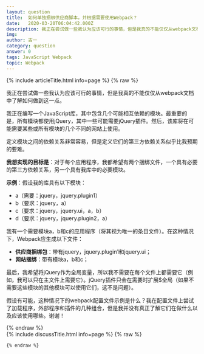 ```yaml
---
layout: question
title:  如何单独捆绑供应商脚本，并根据需要使用Webpack？
date:   2020-03-20T06:04:42.000Z
description: 我正在尝试做一些我认为应该可行的事情，但是我真的不能仅仅从webpack文档中了解如何做到这一点。我正在编写一个JavaScript库，其中包含几个可...
img: 
author: 古一
category: question
answer: 0
tags: JavaScript Webpack
topic: Webpack
---
```

<div class="article-root">
  <div class="article">
    {% include articleTitle.html info=page %}
    {% raw %}
    <div class="article-content"><p><font style="vertical-align: inherit;"><font style="vertical-align: inherit;">我正在尝试做一些我认为应该可行的事情，但是我真的不能仅仅从webpack文档中了解如何做到这一点。</font></font></p>

<p><font style="vertical-align: inherit;"><font style="vertical-align: inherit;">我正在编写一个JavaScript库，其中包含几个可能相互依赖的模块。</font><font style="vertical-align: inherit;">最重要的是，所有模块都使用jQuery，其中一些可能需要jQuery插件。</font><font style="vertical-align: inherit;">然后，该库将在可能需要某些或所有模块的几个不同的网站上使用。</font></font></p>

<p><font style="vertical-align: inherit;"><font style="vertical-align: inherit;">定义模块之间的依赖关系非常容易，但是定义它们的第三方依赖关系似乎比我预期的要难。</font></font></p>

<p><strong><font style="vertical-align: inherit;"><font style="vertical-align: inherit;">我想实现的目标是</font></font></strong><font style="vertical-align: inherit;"><font style="vertical-align: inherit;">：对于每个应用程序，我都希望有两个捆绑文件，一个具有必要的第三方依赖关系，另一个具有我库中的必要模块。</font></font></p>

<p><strong><font style="vertical-align: inherit;"><font style="vertical-align: inherit;">示例</font></font></strong><font style="vertical-align: inherit;"><font style="vertical-align: inherit;">：假设我的库具有以下模块：</font></font></p>

<ul>
<li><font style="vertical-align: inherit;"><font style="vertical-align: inherit;">a（需要：jquery，jquery.plugin1）</font></font></li>
<li><font style="vertical-align: inherit;"><font style="vertical-align: inherit;">b（要求：jquery，a）</font></font></li>
<li><font style="vertical-align: inherit;"><font style="vertical-align: inherit;">c（要求：jquery，jquery.ui，a，b）</font></font></li>
<li><font style="vertical-align: inherit;"><font style="vertical-align: inherit;">d（要求：jquery，jquery.plugin2，a）</font></font></li>
</ul>

<p><font style="vertical-align: inherit;"><font style="vertical-align: inherit;">我有一个需要模块a，b和c的应用程序（将其视为唯一的条目文件）。</font><font style="vertical-align: inherit;">在这种情况下，Webpack应生成以下文件：</font></font></p>

<ul>
<li><strong><font style="vertical-align: inherit;"><font style="vertical-align: inherit;">供应商捆绑包</font></font></strong><font style="vertical-align: inherit;"><font style="vertical-align: inherit;">：带有jquery，jquery.plugin1和jquery.ui；</font></font></li>
<li><strong><font style="vertical-align: inherit;"><font style="vertical-align: inherit;">网站捆绑</font></font></strong><font style="vertical-align: inherit;"><font style="vertical-align: inherit;">：带有模块a，b和c；</font></font></li>
</ul>

<p><font style="vertical-align: inherit;"><font style="vertical-align: inherit;">最后，我希望将jQuery作为全局变量，所以我不需要在每个文件上都需要它（例如，我可以只在主文件上需要它）。</font><font style="vertical-align: inherit;">jQuery插件只会在需要时扩展$全局（如果不需要这些模块的其他模块可以使用它们，这不是问题）。</font></font></p>

<p><font style="vertical-align: inherit;"><font style="vertical-align: inherit;">假设有可能，这种情况下的webpack配置文件示例是什么？</font><font style="vertical-align: inherit;">我在配置文件上尝试了加载程序，外部程序和插件的几种组合，但是我并没有真正了解它们在做什么以及应该使用哪些。</font><font style="vertical-align: inherit;">谢谢！</font></font></p></div>
    {% endraw %}
  </div>

  <div class="discuss-wrapper">
    {% include discussTitle.html info=page %}
    {% raw %}
    
    {% endraw %}
  </div>
<div>
